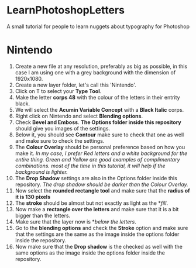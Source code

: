 # LearnPhotoshopLetters
A small tutorial for people to learn nuggets about typography for Photoshop

# Nintendo

1. Create a new file at any resolution, preferably as big as possible, in this case I am using one with a grey background with the dimension of 1920x1080.
2. Create a new layer folder, let's call this 'Nintendo'.
3. Click on T to select your **Type Tool**.
4. Make the letter **corps 48** with the colour of the letters in their entrity black.
5. We will select the **Acumin Variable Concept** with a **Black Italic** corps.
6. Right click on Nintendo and select **Blending options**.
7. Check **Bevel and Emboss**. **The Options folder inside this repository** should give you images of the settings.
8. Below it, you should see **Contour** make sure to check that one as well and make sure to check the settings.
9. The **Colour Overlay** should be personal preference based on how you make it. 
  *In my case, I prefer Red letters and a white background for the entire thing. Green and Yellow are good examples of complimentary combinations.
  most of the time in this tutorial, it will help if the background is lighter.*
10. The **Drop Shadow** settings are also in the Options folder inside this repository.
  *The drop shadow should be darker than the Colour Overlay.*
11. Now select the **rounded rectangle tool** and make sure that the **radius of it is 130 pixels**
12. The **stroke** should be almost but not exactly as light as the **fill*.
13. Now make a **rectangle over the letters** and make sure that it is a bit bigger than the letters.
14. Make sure that the layer now is **below the letters*.
15. Go to the **blending options** and check the **Stroke** option and make sure that the settings are the same as the image inside the options folder inside the repository.
16. Now make sure that the **Drop shadow** is the checked as well with the same options as the image inside the options folder inside the repository.
